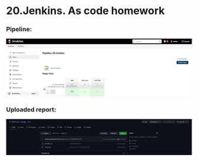 # 20.Jenkins. As code homework
### Pipeline:
![jenkins.JPG](./jenkins.JPG)
### Uploaded report:
![git-repo.JPG](./git-repo.JPG)